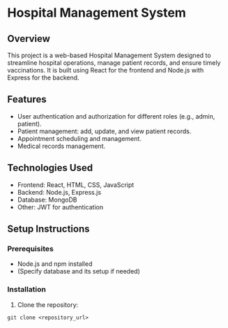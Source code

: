 # Hospital Management System

## Overview
This project is a web-based Hospital Management System designed to streamline hospital operations, manage patient records, and ensure timely vaccinations. It is built using React for the frontend and Node.js with Express for the backend.

## Features
- User authentication and authorization for different roles (e.g., admin, patient).
- Patient management: add, update, and view patient records.
- Appointment scheduling and management.
- Medical records management.

## Technologies Used
- Frontend: React, HTML, CSS, JavaScript
- Backend: Node.js, Express.js
- Database: MongoDB
- Other: JWT for authentication

## Setup Instructions

### Prerequisites
- Node.js and npm installed
- (Specify database and its setup if needed)

### Installation
1. Clone the repository:
```shell
git clone <repository_url>